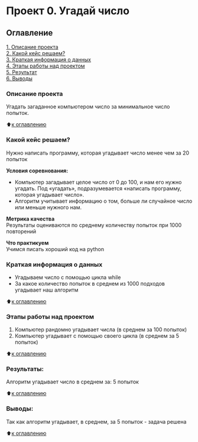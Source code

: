 # Проект 0. Угадай число

## Оглавление  
[1. Описание проекта](https://github.com/Mahagry/sf_ds_128/blob/main/project_0/README.md)  
[2. Какой кейс решаем?](https://github.com/Mahagry/sf_ds_128/blob/main/project_0/README.md#Какой-кейс-решаем)  
[3. Краткая информация о данных](https://github.com/Mahagry/sf_ds_128/blob/main/project_0/README.md#Краткая-информация-о-данных)  
[4. Этапы работы над проектом](https://github.com/Mahagry/sf_ds_128/blob/main/project_0/README.md#Этапы-работы-над-проектом)  
[5. Результат](https://github.com/Mahagry/sf_ds_128/blob/main/project_0/README.md#Результаты)    
[6. Выводы](https://github.com/Mahagry/sf_ds_128/blob/main/project_0/README.md#Выводы) 

### Описание проекта    
Угадать загаданное компьютером число за минимальное число попыток.

:arrow_up:[к оглавлению](https://github.com/Mahagry/sf_ds_128/blob/main/project_0/README.md#Оглавление)


### Какой кейс решаем?    
Нужно написать программу, которая угадывает число менее чем за 20 попыток

**Условия соревнования:**  
- Компьютер загадывает целое число от 0 до 100, и нам его нужно угадать. Под «угадать», подразумевается «написать программу, которая угадывает число».
- Алгоритм учитывает информацию о том, больше ли случайное число или меньше нужного нам.

**Метрика качества**     
Результаты оцениваются по среднему количеству попыток при 1000 повторений

**Что практикуем**     
Учимся писать хороший код на python


### Краткая информация о данных
- Угадываем число с помощью цикла while
- За какое количество попыток в среднем из 1000 подходов угадывает наш алгоритм
  
:arrow_up:[к оглавлению](https://github.com/Mahagry/sf_ds_128/blob/main/project_0/README.md#Оглавление)


### Этапы работы над проектом  
1) Компьютер рандомно угадывает числа (в среднем за 100 попыток)
2) Компьютер угадывает с помощью своего цикла (в среднем за 5 попыток)

:arrow_up:[к оглавлению](https://github.com/Mahagry/sf_ds_128/blob/main/project_0/README.md#Оглавление)


### Результаты:  
Алгоритм угадывает число в среднем за: 5 попыток

:arrow_up:[к оглавлению](https://github.com/Mahagry/sf_ds_128/blob/main/project_0/README.md#Оглавление)


### Выводы:  
Так как алгоритм угадывает, в среднем, за 5 попыток - задача решена

:arrow_up:[к оглавлению](https://github.com/Mahagry/sf_ds_128/blob/main/project_0/README.md#Оглавление)

